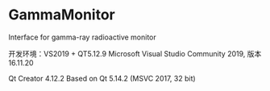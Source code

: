 # GammaMonitor
Interface for gamma-ray radioactive monitor

开发环境：VS2019 + QT5.12.9
Microsoft Visual Studio Community 2019, 版本 16.11.20

Qt Creator 4.12.2 Based on Qt 5.14.2 (MSVC 2017, 32 bit)